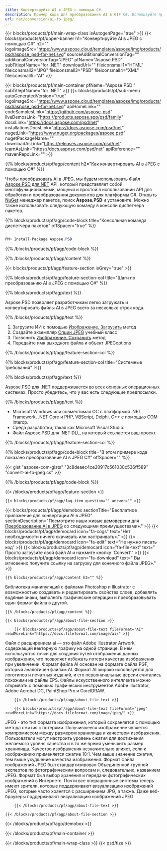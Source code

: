 ```yaml
---
title: Конвертируйте AI в JPEG с помощью C#
description: Пример кода для преобразования AI в GIF C#. Используйте пример кода API для пакетного преобразования файлов AI в GIF в VB.NET, ASP.Net или любом приложении на основе .NET.
url: net/conversion/ai-to-jpeg/
---
```


{{< blocks/products/pf/main-wrap-class isAutogenPage="true" >}}
{{< blocks/products/pf/upper-banner h1="Конвертируйте AI в JPEG с помощью C#" h2="" logoImageSrc="https://www.aspose.cloud/templates/aspose/img/products/psd/aspose_psd-for-net.svg" sourceAdditionalConversionTag="" additionalConversionTag="JPEG" pfName="Aspose.PSD" subTitlepfName="for .NET" downloadUrl="" fileiconsmall1="HTML" fileiconsmall2="JPG" fileiconsmall3="PSD" fileiconsmall4="XML" fileiconsmall5="AI" >}}

{{< blocks/products/pf/main-container pfName="Aspose.PSD " subTitlepfName="for .NET" >}}
{{< blocks/products/pf/sub-menu autoGeneratedVersion="true" logoImageSrc="https://www.aspose.cloud/templates/aspose/img/products/psd/aspose_psd-for-net.svg" apiHomeLink="" codeSamplesLink="https://github.com/aspose-psd" liveDemosLink="https://products.aspose.app/psd/family" docsLink="https://docs.aspose.com/psd/net" installationsDocsLink="https://docs.aspose.com/psd/net" nugetLink="https://www.nuget.org/packages/aspose.psd" nugetPackageName="" downloadAsLink="https://releases.aspose.com/psd/net" learnAsLink="https://docs.aspose.com/psd/net" apiReference="" mavenRepoLink="" >}}

{{% blocks/products/pf/agp/content h2="Как конвертировать AI в JPEG с помощью C#" %}}

Чтобы преобразовать AI в JPEG, мы будем использовать <a href="/psd/{{< lang-code >}}net">Файл Aspose.PSD для.NET</a> API, который представляет собой многофункциональный, мощный и простой в использовании API для обработки и преобразования документов для платформы C#. Открыть <a href="https://www.nuget.org/packages/aspose.psd">NuGet</a> менеджер пакетов, поиск <b>Aspose.PSD</b> и установите. Можно также использовать следующую команду в консоли диспетчера пакетов.

{{% blocks/products/pf/agp/code-block title="Консольная команда диспетчера пакетов" offSpacer="true" %}}

```cs

PM> Install-Package Aspose.PSD

```

{{% /blocks/products/pf/agp/code-block %}}

{{% /blocks/products/pf/agp/content %}}

{{< blocks/products/pf/agp/feature-section isGrey="true" >}}

{{% blocks/products/pf/agp/feature-section-col title="Шаги по преобразованию AI в JPEG с помощью C#" %}}

{{% blocks/products/pf/agp/text %}}

 Aspose.PSD позволяет разработчикам легко загружать и конвертировать файлы AI в JPEG всего за несколько строк кода.

{{% /blocks/products/pf/agp/text %}}

1. Загрузите ИИ с помощью [Изображение. Загрузить](https://apireference.aspose.com/psd/net/aspose.psd/image/methods/load/index) метод
1. Создайте экземпляр [Опции JPEG](https://apireference.aspose.com/psd/net/aspose.psd.imageoptions/JpegOptions) учебный класс
1. Позвонить [Изображение. Сохранить](https://apireference.aspose.com/psd/net/aspose.psd/image/methods/save/index) метод
1. Передайте имя выходного файла и объект JPEGoptions

{{% /blocks/products/pf/agp/feature-section-col %}}

{{% blocks/products/pf/agp/feature-section-col title="Системные требования" %}}

{{% blocks/products/pf/agp/text %}}

 Aspose.PSD для .NET поддерживается во всех основных операционных системах. Просто убедитесь, что у вас есть следующие предпосылки.

{{% /blocks/products/pf/agp/text %}}

- Microsoft Windows или совместимая ОС с платформой .NET Framework, .NET Core и PHP, VBScript, Delphi, C++ с помощью COM Interop.
- Среда разработки, такая как Microsoft Visual Studio.
- Файл Aspose.PSD для .NET DLL, на который ссылается ваш проект.

{{% /blocks/products/pf/agp/feature-section-col %}}

{{% blocks/products/pf/agp/code-block title="В этом примере кода показано преобразование AI в JPEG C#" offSpacer="" %}}

{{< gist "aspose-com-gists" "3c8deaec4ce20917c561030c536ff589" "convert-ai-to-jpeg.cs" >}}

{{% /blocks/products/pf/agp/code-block %}}

{{< /blocks/products/pf/agp/feature-section >}}

    {{< blocks/products/pf/agp/faq-item question="" answer="" >}}
 

<!-- aboutfile Starts -->

{{< blocks/products/pf/agp/demobox sectionTitle="Бесплатное приложение для конвертации AI в JPEG" sectionDescription="Посмотрите наши живые демоверсии для [Преобразование AI в JPEG](https://products.aspose.app/psd/conversion/ai-to-jpeg) со следующими преимуществами»." >}}
        {{< blocks/products/pf/agp/democard icon="fa-cogs" text="Нет необходимости ничего скачивать или настраивать»." >}}
        {{< blocks/products/pf/agp/democard icon="fa-edit" text="Не нужно писать код" >}}
        {{< blocks/products/pf/agp/democard icon="fa-file-text" text=" Просто загрузите свой файл AI и нажмите кнопку \'Convert\'" >}}
        {{< blocks/products/pf/agp/democard icon="fa-download" text=" Вы мгновенно получите ссылку на загрузку для конечного файла JPEG»." >}}

    {{% blocks/products/pf/agp/content h2="" %}}

Библиотека манипуляций с файлами Photoshop и Illustrator с возможностью создавать и редактировать свойства слоев, добавлять водяные знаки, выполнять графические операции и преобразовывать один формат файла в другой.



    {{% /blocks/products/pf/agp/content %}}

    {{< blocks/products/pf/agp/about-file-section >}}

        {{< blocks/products/pf/agp/about-file-text fileFormat="AI" readMoreLink="https://docs.fileformat.com/image/ai/" >}}
Файл с расширением.ai — это файл Adobe Illustrator Artwork, содержащий векторную графику на одной странице. В нем используются точки для создания путей отображения данных изображения, что позволяет избежать потери качества изображения при увеличении. Формат файла AI основан на формате файла PGF, который аналогичен файлам AI. Формат AI широко используется для логотипов и печатных изданий, и его первоначальные версии считались похожими на файлы EPS. Файлы искусственного интеллекта можно открывать с помощью графических инструментов Adobe Illustrator, Adobe Acrobat DC, PaintShop Pro и CorelDRAW.

        {{< /blocks/products/pf/agp/about-file-text >}}

        {{< blocks/products/pf/agp/about-file-text fileFormat="jpeg" readMoreLink="https://docs.fileformat.com/image/jpeg/" >}}
JPEG - это тип формата изображения, который сохраняется с помощью метода сжатия с потерями. Получившееся изображение является компромиссом между размером хранилища и качеством изображения. Пользователи могут настроить уровень сжатия для достижения желаемого уровня качества и в то же время уменьшить размер хранилища. Качество изображения незначительно влияет, если к изображению применяется сжатие 10:1. Чем выше значение сжатия, тем выше ухудшение качества изображения. Формат файла изображений JPEG был стандартизирован Объединенной группой экспертов по фотографическим вопросам и, следовательно, названием JPEG. Формат был выбор хранения и передачи фотографических изображений в Интернете. Почти все операционные системы теперь имеют зрители, которые поддерживают визуализацию изображений JPEG, которые часто хранятся с расширением JPG, а также. Даже веб-браузеры поддерживают визуализацию изображений JPEG

        {{< /blocks/products/pf/agp/about-file-text >}}

    {{< /blocks/products/pf/agp/about-file-section >}}

{{< /blocks/products/pf/agp/demobox >}}

<!-- aboutfile Ends -->



{{< /blocks/products/pf/main-container >}}
    
{{< /blocks/products/pf/main-wrap-class >}}
{{< psd/tize >}}
